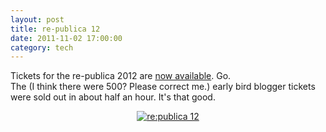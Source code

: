 ```yaml
---
layout: post
title: re-publica 12
date: 2011-11-02 17:00:00
category: tech
---
```

Tickets for the re-publica 2012 are [now available](http://re-publica.de/12). Go.  
The (I think there were 500? Please correct me.) early bird blogger tickets were sold out in about half an hour. It's that good.

<p style="text-align: center;"><a href="http://re-publica.de/12/" title="Meet me in action @ re:publica 12"><img src="http://re-publica.de/banner/160-2.png" alt="re:publica 12" /></a></p>
